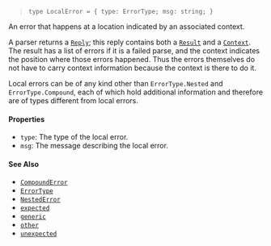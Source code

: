 <!--
 Copyright (c) 2020 Thomas J. Otterson
 
 This software is released under the MIT License.
 https://opensource.org/licenses/MIT
-->

> `type LocalError = { type: ErrorType; msg: string; }`

An error that happens at a location indicated by an associated context.

A parser returns a [`Reply`](reply.md); this reply contains both a [`Result`](result.md) and a [`Context`](context.md). The result has a list of errors if it is a failed parse, and the context indicates the position where those errors happened. Thus the errors themselves do not have to carry context information because the context is there to do it.

Local errors can be of any kind other than `ErrorType.Nested` and `ErrorType.Compound`, each of which hold additional information and therefore are of types different from local errors.

#### Properties

* `type`: The type of the local error.
* `msg`: The message describing the local error.

#### See Also

* [`CompoundError`](compounderror.md)
* [`ErrorType`](errortype.md)
* [`NestedError`](nestederror.md)
* [`expected`](../tools/expected.md)
* [`generic`](../tools/generic.md)
* [`other`](../tools/other.md)
* [`unexpected`](../tools/unexpected.md)